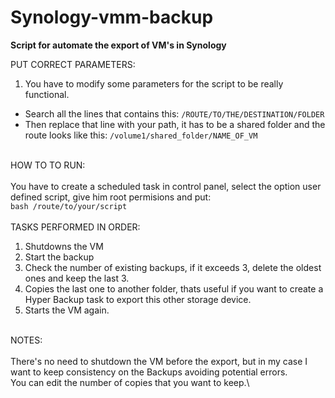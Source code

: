 # Synology-vmm-backup
**Script for automate the export of VM's in Synology**

PUT CORRECT PARAMETERS:

1. You have to modify some parameters for the script to be really functional. 
  - Search all the lines that contains this: `/ROUTE/TO/THE/DESTINATION/FOLDER`
  - Then replace that line with your path, it has to be a shared folder and the route looks like this: `/volume1/shared_folder/NAME_OF_VM`

\
HOW TO TO RUN:\
\
  You have to create a scheduled task in control panel, select the option user defined script, give him root permisions and put:\
  `bash /route/to/your/script`
\
\
TASKS PERFORMED IN ORDER:

1. Shutdowns the VM
2. Start the backup
3. Check the number of existing backups, if it exceeds 3, delete the oldest ones and keep the last 3.
4. Copies the last one to another folder, thats useful if you want to create a Hyper Backup task to export this other storage device.
5. Starts the VM again.

\
NOTES:\
\
There's no need to shutdown the VM before the export, but in my case I want to keep consistency on the Backups avoiding potential errors.\
You can edit the number of copies that you want to keep.\


